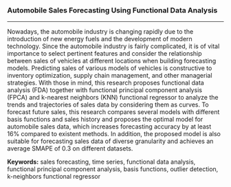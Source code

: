 ### Automobile Sales Forecasting Using Functional Data Analysis
***
Nowadays, the automobile industry is changing rapidly due to the introduction of new energy fuels and the development of modern technology. Since the automobile industry is fairly complicated, it is of vital importance to select pertinent features and consider the relationship between sales of vehicles at different locations when building forecasting models. Predicting sales of various models of vehicles is constructive to inventory optimization, supply chain management, and other managerial strategies. With those in mind, this research proposes functional data analysis (FDA) together with functional principal component analysis (FPCA) and k-nearest neighbors (KNN) functional regressor to analyze the trends and trajectories of sales data by considering them as curves. To forecast future sales, this research compares several models with different basis functions and sales history and proposes the optimal model for automobile sales data, which increases forecasting accuracy by at least 16% compared to existent methods. In addition, the proposed model is also suitable for forecasting sales data of diverse granularity and achieves an average SMAPE of 0.3 on different datasets.

**Keywords:** sales forecasting, time series, functional data analysis, functional principal component analysis, basis functions, outlier detection, k-neighbors functional regressor

